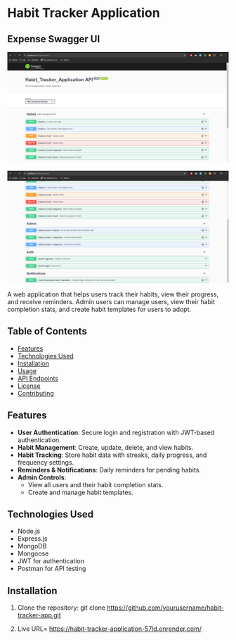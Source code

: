 # Habit Tracker Application

  ## Expense Swagger UI
   
   ![Expense Dashboard](./image/image1.png)
   <br><br/>
   ![Expense Dashboard](./image/image2.png)


A web application that helps users track their habits, view their progress, and receive reminders. Admin users can manage users, view their habit completion stats, and create habit templates for users to adopt.

## Table of Contents

- [Features](#features)
- [Technologies Used](#technologies-used)
- [Installation](#installation)
- [Usage](#usage)
- [API Endpoints](#api-endpoints)
- [License](#license)
- [Contributing](#contributing)

## Features

- **User Authentication**: Secure login and registration with JWT-based authentication.
- **Habit Management**: Create, update, delete, and view habits.
- **Habit Tracking**: Store habit data with streaks, daily progress, and frequency settings.
- **Reminders & Notifications**: Daily reminders for pending habits.
- **Admin Controls**:
  - View all users and their habit completion stats.
  - Create and manage habit templates.

## Technologies Used

- Node.js
- Express.js
- MongoDB
- Mongoose
- JWT for authentication
- Postman for API testing

## Installation

1. Clone the repository:
   git clone https://github.com/yourusername/habit-tracker-app.git

2. Live URL= https://habit-tracker-application-57ld.onrender.com/

